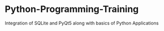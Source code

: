 # Python-Programming-Training
Integration of SQLite and PyQt5 along with basics of Python Applications
